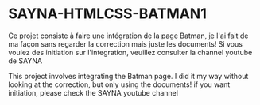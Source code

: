 # SAYNA-HTMLCSS-BATMAN1
Ce projet consiste à faire une intégration de la page Batman, je l'ai fait de ma façon sans regarder la correction mais juste les documents! Si vous voulez des initiation sur l'integration, veuillez consulter la channel youtube de SAYNA

This project involves integrating the Batman page. I did it my way without looking at the correction, but only using the documents! if you want initiation, please check the SAYNA youtube channel
